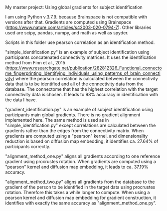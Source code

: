 My master project: 
Using global gradients for subject identification

I am using Python v.3.7.9. because Brainspace is not compatible with versions 
after that. Gradients are computed using Brainspace
(https://www.nature.com/articles/s42003-020-0794-7).
Other libraries used are scipy, pandas, numpy, and math as well as spyder.

Scripts in this folder use pearson correlation as an identification method.

"simple_identification.py" is an example of subject identification using 
participants concatenated connectivity matrices. It uses the identification 
method from Finn et al., 2015 
(https://www.researchgate.net/publication/282812326_Functional_connectome_fingerprinting_Identifying_individuals_using_patterns_of_brain_connectivity) 
where the pearson correlation is calculated between the connectivity data that 
is to be identified and all of the connectivity data from the database.
The connectome that has the highest correlation with the target connectivity data is chosen.
It leads to 98% accuracy in identification with the data I have.

"gradient_identification.py" is an example of subject identification using 
participants main global gradients. There is no gradient alignment implemented
here. The same method is used as in "simple_identification.py" except 
correlations are calculated between the gradients rather than the edges 
from the connectivity matrix. When gradients are computed using a "pearson" 
kernel, and dimensionality reduction is based on diffusion map  embedding, 
it identifies ca. 27.64% of participants correctly.

"alignment_method_one.py" aligns all gradients according to one reference 
gradient using procrustes rotation. When gradients are computed using a 
"pearson" kernel and diffusion map embedding, it leads to ca. 37.19% accuracy. 

"alignment_method_two.py" aligns all gradients from the database to the gradient
of the person to be identified in the target data using procrustes rotation.
Therefore this takes a while longer to compute. 
When using a pearson kernel and diffusion map embedding for gradient construction,
it identifies with exactly the same accuracy as "alignment_method_one.py". 
